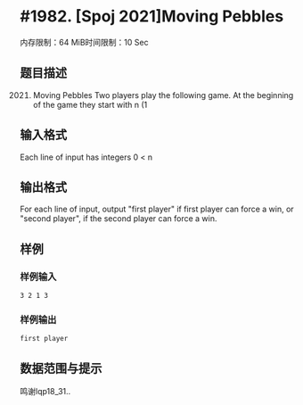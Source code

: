 # #1982. [Spoj 2021]Moving Pebbles

内存限制：64 MiB时间限制：10 Sec

## 题目描述

2021. Moving Pebbles
Two players play the following game. At the beginning of the game they start with n (1

## 输入格式

Each line of input has integers 0 < n 

## 输出格式

For each line of input, output "first player" if first player can force a win, or "second player", if the second player can force a win. 


## 样例

### 样例输入

    
    3 2 1 3
    
    
    
    
    

### 样例输出

    
    first player
    
    

## 数据范围与提示

鸣谢lqp18_31..
